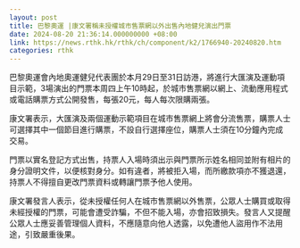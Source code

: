 ```yaml
---
layout: post
title: 巴黎奧運 |康文署稱未授權城市售票網以外出售內地健兒演出門票
date: 2024-08-20 21:36:14.000000000 +08:00
link: https://news.rthk.hk/rthk/ch/component/k2/1766940-20240820.htm
categories: rthk
---
```


巴黎奧運會內地奧運健兒代表團於本月29日至31日訪港，將進行大匯演及運動項目示範，3場演出的門票本周四上午10時起，於城市售票網以網上、流動應用程式或電話購票方式公開發售，每張20元，每人每次限購兩張。

康文署表示，大匯演及兩個運動示範項目在城市售票網上將會分流售票，購票人士可選擇其中一個節目進行購票，不設自行選擇座位，購票人士須在10分鐘內完成交易。

門票以實名登記方式出售，持票人入場時須出示與門票所示姓名相同並附有相片的身分證明文件，以便核對身分。如有違者，將被拒入場，而所繳款項亦不獲退還，持票人不得擅自更改門票資料或轉讓門票予他人使用。

康文署發言人表示，從未授權任何人在城市售票網以外售票，公眾人士購買或取得未經授權的門票，可能會遭受詐騙，不但不能入場，亦會招致損失。發言人又提醒公眾人士應妥善管理個人資料，不應隨意向他人透露，以免遭他人盜用作不法用途，引致嚴重後果。
